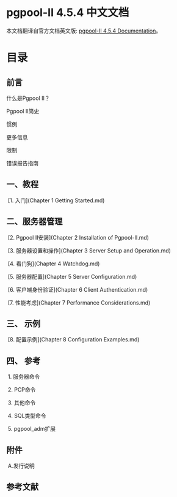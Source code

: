 # pgpool-II 4.5.4 中文文档

本文档翻译自官方文档英文版: [pgpool-II 4.5.4 Documentation](https://www.pgpool.net/docs/latest/en/html/index.html)。

# 目录

## 前言

什么是Pgpool II？

Pgpool II简史

惯例

更多信息

限制

错误报告指南

## 一、教程

​	[1. 入门](Chapter 1 Getting Started.md)

## 二、服务器管理

​	[2. Pgpool II安装](Chapter 2 Installation of Pgpool-II.md)

​	[3. 服务器设置和操作](Chapter 3 Server Setup and Operation.md)

​	[4. 看门狗](Chapter 4 Watchdog.md)

​	[5. 服务器配置](Chapter 5 Server Configuration.md)

​	[6. 客户端身份验证](Chapter 6 Client Authentication.md)

​	[7. 性能考虑](Chapter 7 Performance Considerations.md)

## 三、 示例

​	[8. 配置示例](Chapter 8 Configuration Examples.md)

## 四、 参考

​	1. 服务器命令

​	2. PCP命令

​	3. 其他命令

​	4. SQL类型命令

​	5. pgpool_adm扩展

## 附件

​	A.发行说明

## 参考文献